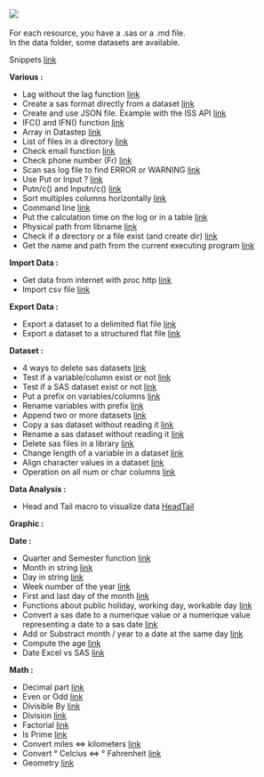 
![](https://support.sas.com/images/SAS_TPTK_logo.gif)
---

For each resource, you have a .sas or a .md file.  
In the data folder, some datasets are available.  

Snippets [link](https://github.com/NicoDupont/Resources/blob/master/SAS/Snippets)  

**Various :**  

- Lag without the lag function [link](https://github.com/NicoDupont/Resources/blob/master/SAS/Various/lag_without_lag_function.md)
- Create a sas format directly from a dataset [link](https://github.com/NicoDupont/Resources/blob/master/SAS/Various/create_format_with_a_dataset.md)
- Create and use JSON file. Example with the ISS API [link](https://github.com/NicoDupont/Resources/blob/master/SAS/Various/use_the_json_format.sas)
- IFC() and IFN() function [link](https://github.com/NicoDupont/Resources/blob/master/SAS/Various/ifc_and_ifn_function.sas)
- Array in Datastep [link](https://github.com/NicoDupont/Resources/blob/master/SAS/Various/an_array_in_a_datastep.sas)
- List of files in a directory [link](https://github.com/NicoDupont/Resources/blob/master/SAS/Various/list_of_files_in_a_directory.sas)
- Check email function [link](https://github.com/NicoDupont/Resources/blob/master/SAS/Various/check_email_function.sas)
- Check phone number (Fr) [link](https://github.com/NicoDupont/Resources/blob/master/SAS/Various/check_phone_number.sas)
- Scan sas log file to find ERROR or WARNING [link](https://github.com/NicoDupont/Resources/blob/master/SAS/Various/scan_log.sas)
- Use Put or Input ? [link](https://github.com/NicoDupont/Resources/blob/master/SAS/Various/put_or_input.md)
- Putn/c() and Inputn/c() [link](https://github.com/NicoDupont/Resources/blob/master/SAS/Various/putnc_and_inputnc.sas)
- Sort multiples columns horizontally [link](https://github.com/NicoDupont/Resources/blob/master/SAS/Various/sort_multiples_columns_horizontally.sas)
- Command line [link](https://github.com/NicoDupont/Resources/blob/master/SAS/Various/command_line.sas)
- Put the calculation time on the log or in a table [link](https://github.com/NicoDupont/Resources/blob/master/SAS/Various/prog_calculation_time.sas)
- Physical path from libname [link](https://github.com/NicoDupont/Resources/blob/master/SAS/Various/physical_path_from_libname.sas)
- Check if a directory or a file exist (and create dir) [link](https://github.com/NicoDupont/Resources/blob/master/SAS/Various/directory_or_file_exist.sas)
- Get the name and path from the current executing program [link](https://github.com/NicoDupont/Resources/blob/master/SAS/Various/path_of_the_executing_program.sas)  

**Import Data :**

- Get data from internet with proc http [link](https://github.com/NicoDupont/Resources/blob/master/SAS/ImportData/get_data_from_internet.sas)
- Import csv file [link](https://github.com/NicoDupont/Resources/blob/master/SAS/ImportData/import_csv_file.sas)

**Export Data :**

- Export a dataset to a delimited flat file [link](https://github.com/NicoDupont/Resources/blob/master/SAS/ExportData/export_dataset_to_a_text_file.sas)
- Export a dataset to a structured flat file [link](https://github.com/NicoDupont/Resources/blob/master/SAS/ExportData/export_dataset_to_a_structured_flat_file.sas)


**Dataset :**  

- 4 ways to delete sas datasets [link](https://github.com/NicoDupont/Resources/blob/master/SAS/Dataset/delete_dataset.md)
- Test if a variable/column exist or not [link](https://github.com/NicoDupont/Resources/blob/master/SAS/Dataset/var_exist.md)
- Test if a SAS dataset exist or not [link](https://github.com/NicoDupont/Resources/blob/master/SAS/Dataset/dataset_exist.sas)
- Put a prefix on variables/columns [link](https://github.com/NicoDupont/Resources/blob/master/SAS/Dataset/prefix_on_variable.sas)
- Rename variables with prefix [link](https://github.com/NicoDupont/Resources/blob/master/SAS/Dataset/rename_variables_with_prefix.sas)
- Append two or more datasets [link](https://github.com/NicoDupont/Resources/blob/master/SAS/Dataset/append_dataset.sas)
- Copy a sas dataset without reading it [link](https://github.com/NicoDupont/Resources/blob/master/SAS/Dataset/copy_dataset.sas)
- Rename a sas dataset without reading it [link](https://github.com/NicoDupont/Resources/blob/master/SAS/Dataset/rename_dataset.sas)
- Delete sas files in a library [link](https://github.com/NicoDupont/Resources/blob/master/SAS/Dataset/delete_sas_files_library.sas)
- Change length of a variable in a dataset [link](https://github.com/NicoDupont/Resources/blob/master/SAS/Dataset/change_length_dataset.sas)
- Align character values in a dataset [link](https://github.com/NicoDupont/Resources/blob/master/SAS/Dataset/align_character_values.sas)
- Operation on all num or char columns [link](https://github.com/NicoDupont/Resources/blob/master/SAS/Dataset/operation_on_all_num_or_char_column.sas)  

**Data Analysis :**  
 - Head and Tail macro to visualize data [Head](https://github.com/NicoDupont/Resources/blob/master/SAS/Analysis/head.sas)[Tail](https://github.com/NicoDupont/Resources/blob/master/SAS/Analysis/tail.sas)

**Graphic :**  

**Date :**

- Quarter and Semester function [link](https://github.com/NicoDupont/Resources/blob/master/SAS/Date/quarter_and_semester_function.sas)
- Month  in string [link](https://github.com/NicoDupont/Resources/blob/master/SAS/Date/month.sas)
- Day in string [link](https://github.com/NicoDupont/Resources/blob/master/SAS/Date/day.sas)
- Week number of the year [link](https://github.com/NicoDupont/Resources/blob/master/SAS/Date/week_number.sas)
- First and last day of the month [link](https://github.com/NicoDupont/Resources/blob/master/SAS/Date/first_and_last_day_of_the_month.sas)
- Functions about public holiday, working day, workable day [link](https://github.com/NicoDupont/Resources/blob/master/SAS/Date/public_holiday_working_workable_day.sas)
- Convert a sas date to a numerique value or a numerique value representing a date to a sas date [link](https://github.com/NicoDupont/Resources/blob/master/SAS/Date/num_to_date_or_date_to_num.sas)
- Add or Substract month / year to a date at the same day [link](https://github.com/NicoDupont/Resources/blob/master/SAS/Date/add_month_year.sas)
- Compute the age [link](https://github.com/NicoDupont/Resources/blob/master/SAS/Date/compute_age.sas)
- Date Excel vs SAS [link](https://github.com/NicoDupont/Resources/blob/master/SAS/Date/excel_vs_sas.md)


**Math :**

- Decimal part [link](https://github.com/NicoDupont/Resources/blob/master/SAS/Math/decimal_part.sas)
- Even or Odd [link](https://github.com/NicoDupont/Resources/blob/master/SAS/Math/is_even_or_odd.sas)
- Divisible By [link](https://github.com/NicoDupont/Resources/blob/master/SAS/Math/is_divisible_by.sas)
- Division [link](https://github.com/NicoDupont/Resources/blob/master/SAS/Math/division.sas)
- Factorial [link](https://github.com/NicoDupont/Resources/blob/master/SAS/Math/factorial.sas)
- Is Prime [link](https://github.com/NicoDupont/Resources/blob/master/SAS/Math/is_prime.sas)
- Convert miles <=> kilometers [link](https://github.com/NicoDupont/Resources/blob/master/SAS/Math/convert_miles_kilometers.sas)
- Convert ° Celcius <=> ° Fahrenheit [link](https://github.com/NicoDupont/Resources/blob/master/SAS/Math/convert_celcius_fahrenheit.sas)
- Geometry [link](https://github.com/NicoDupont/Resources/blob/master/SAS/Math/geometry.sas)
